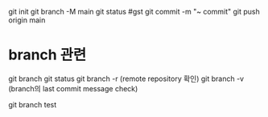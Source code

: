 git init
git branch -M main
git status #gst
git commit -m "~ commit"
git push origin main

# branch 관련 
git branch
git status
git branch -r (remote repository 확인)
git branch -v (branch의 last commit message check)

git branch test